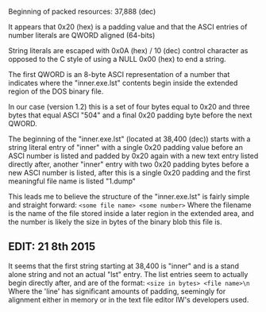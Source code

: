Beginning of packed resources: 37,888 (dec)

It appears that 0x20 (hex) is a padding value and that the ASCI entries of number literals are QWORD aligned (64-bits)

String literals are escaped with 0x0A (hex) / 10 (dec) control character as opposed to the C style of using a NULL 0x00 (hex) to end a string.

The first QWORD is an 8-byte ASCI representation of a number that indicates where the "inner.exe.lst" contents begin inside the extended region of the DOS binary file.

In our case (version 1.2) this is a set of four bytes equal to 0x20 and three bytes that equal ASCI "504" and a final 0x20 padding byte before the next QWORD.

The beginning of the "inner.exe.lst" (located at 38,400 (dec)) starts with a string literal entry of "inner" with a single 0x20 padding value before an ASCI number is listed and padded by 0x20 again with a new text entry listed directly after, another "inner" entry with two 0x20 padding bytes before a new ASCI number is listed, after this is a single 0x20 padding and the first meaningful file name is listed "1.dump"

This leads me to believe the structure of the "inner.exe.lst" is fairly simple and straight forward:
`<some file name> <some number>`
Where the  filename is the name of the file stored inside a later region in the extended area, and the number is likely the size in bytes of the binary blob this file is.

## EDIT: 21 8th 2015
It seems that the first string starting at 38,400 is "inner" and is a stand alone string and not an actual "lst" entry.  The list entries seem to actually begin directly after, and are of the format:
`<size in bytes> <file name>\n`
Where the 'line' has significant amounts of padding, seemingly for alignment either in memory or in the text file editor IW's developers used.
